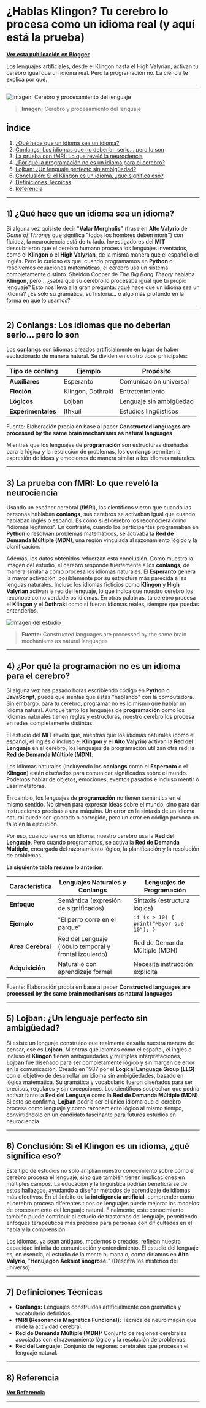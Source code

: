 # ¿Hablas Klingon? Tu cerebro lo procesa como un idioma real (y aquí está la prueba)

**[Ver esta publicación en Blogger](https://economiayetica.blogspot.com/2025/03/cerebro-y-procesamiento-del-lenguaje.html)**

Los lenguajes artificiales, desde el Klingon hasta el High Valyrian, activan tu cerebro igual que un idioma real. Pero la programación no. La ciencia te explica por qué.

---

![Imagen: Cerebro y procesamiento del lenguaje](https://blogger.googleusercontent.com/img/b/R29vZ2xl/AVvXsEjwQ8QPk7ttHehz-9Nc4IGE567D-WzDdkuKHAjwoB76X8V3GPTJs4-6iyU_LivNzQ93nPZy844WTd1Tx69UhKwd3WIbirnxbv0Jkxx6Weh83kvLzBkE8YDOExGw8rQPICu-Yabndllk7TwVcw1Q1T5ycTNqhDAUZ9HNsRnJf-_atpJpbnJFAZnUmrB4udw/s320/6613f7d5-d33f-4332-8d18-ec9228d6f2c3.png)
> **Imagen:** Cerebro y procesamiento del lenguaje

## Índice
1. [¿Qué hace que un idioma sea un idioma?](#1-qué-hace-que-un-idioma-sea-un-idioma)  
2. [Conlangs: Los idiomas que no deberían serlo… pero lo son](#2-conlangs-los-idiomas-que-no-deberían-serlo-pero-lo-son)  
3. [La prueba con fMRI: Lo que reveló la neurociencia](#3-la-prueba-con-fmri-lo-que-reveló-la-neurociencia)  
4. [¿Por qué la programación no es un idioma para el cerebro?](#4-por-qué-la-programación-no-es-un-idioma-para-el-cerebro)  
5. [Lojban: ¿Un lenguaje perfecto sin ambigüedad?](#5-lojban-un-lenguaje-perfecto-sin-ambigüedad)  
6. [Conclusión: Si el Klingon es un idioma, ¿qué significa eso?](#6-conclusión-si-el-klingon-es-un-idioma-qué-significa-eso)  
7. [Definiciones Técnicas](#7-definiciones-técnicas)  
8. [Referencia](#8-referencia)  

---

## 1) ¿Qué hace que un idioma sea un idioma?
Si alguna vez quisiste decir "**Valar Morghulis**" (frase en **Alto Valyrio** de *Game of Thrones* que significa "todos los hombres deben morir") con fluidez, la neurociencia está de tu lado. Investigadores del **MIT** descubrieron que el cerebro humano procesa los lenguajes inventados, como el **Klingon** o el **High Valyrian**, de la misma manera que el español o el inglés. Pero lo curioso es que, cuando programamos en **Python** o resolvemos ecuaciones matemáticas, el cerebro usa un sistema completamente distinto. Sheldon Cooper de *The Big Bang Theory* hablaba **Klingon**, pero… ¿sabía que su cerebro lo procesaba igual que tu propio lenguaje? Esto nos lleva a la gran pregunta: ¿qué hace que un idioma sea un idioma? ¿Es solo su gramática, su historia… o algo más profundo en la forma en que lo usamos?

---

## 2) Conlangs: Los idiomas que no deberían serlo… pero lo son
Los **conlangs** son idiomas creados artificialmente en lugar de haber evolucionado de manera natural. Se dividen en cuatro tipos principales:

| Tipo de conlang | Ejemplo          | Propósito                |
|-----------------|------------------|--------------------------|
| **Auxiliares**  | Esperanto       | Comunicación universal   |
| **Ficción**     | Klingon, Dothraki | Entretenimiento        |
| **Lógicos**     | Lojban           | Lenguaje sin ambigüedad |
| **Experimentales** | Ithkuil      | Estudios lingüísticos   |

Fuente: Elaboración propia en base al paper **Constructed languages are processed by the same brain mechanisms as natural languages**

Mientras que los lenguajes de **programación** son estructuras diseñadas para la lógica y la resolución de problemas, los **conlangs** permiten la expresión de ideas y emociones de manera similar a los idiomas naturales.

---

## 3) La prueba con fMRI: Lo que reveló la neurociencia
Usando un escáner cerebral (**fMRI**), los científicos vieron que cuando las personas hablaban **conlangs**, sus cerebros se activaban igual que cuando hablaban inglés o español. Es como si el cerebro los reconociera como "idiomas legítimos". En contraste, cuando los participantes programaban en **Python** o resolvían problemas matemáticos, se activaba la **Red de Demanda Múltiple (MDN)**, una región vinculada al razonamiento lógico y la planificación.

Además, los datos obtenidos refuerzan esta conclusión. Como muestra la imagen del estudio, el cerebro responde fuertemente a los **conlangs**, de manera similar a como procesa los idiomas naturales. El **Esperanto** genera la mayor activación, posiblemente por su estructura más parecida a las lenguas naturales. Incluso los idiomas ficticios como **Klingon** y **High Valyrian** activan la red del lenguaje, lo que indica que nuestro cerebro los reconoce como verdaderos idiomas. En otras palabras, tu cerebro procesa el **Klingon** y el **Dothraki** como si fueran idiomas reales, siempre que puedas entenderlos.

![Imagen del estudio](https://blogger.googleusercontent.com/img/b/R29vZ2xl/AVvXsEgSNXFhAmkd44jqFKflRD4kD6_02CVnCHymuirPiffoiCq0aeRtlGG4Bd_mghznL9z-X2YjujeWqBscTHdwYzLg3mfJeTx0c1QvXIckwbMItB6i4Jzu6Np3dMEzsHK1oPDjxk5WyaYhPcIH3IbaIH25wC9h8qC9LwyBvQpqQ2gD6arqwtzHKYmC6ZvhWkw/s320/iamagen%20paper.png)
> **Fuente:** Constructed languages are processed by the same brain mechanisms as natural languages

---

## 4) ¿Por qué la programación no es un idioma para el cerebro?
Si alguna vez has pasado horas escribiendo código en **Python** o **JavaScript**, puede que sientas que estás "hablando" con la computadora. Sin embargo, para tu cerebro, programar no es lo mismo que hablar un idioma natural. Aunque tanto los lenguajes de **programación** como los idiomas naturales tienen reglas y estructuras, nuestro cerebro los procesa en redes completamente distintas.

El estudio del **MIT** reveló que, mientras que los idiomas naturales (como el español, el inglés o incluso el **Klingon** y el **Alto Valyrio**) activan la **Red del Lenguaje** en el cerebro, los lenguajes de programación utilizan otra red: la **Red de Demanda Múltiple (MDN)**.

Los idiomas naturales (incluyendo los **conlangs** como el **Esperanto** o el **Klingon**) están diseñados para comunicar significados sobre el mundo. Podemos hablar de objetos, emociones, eventos pasados e incluso mentir o usar metáforas.

En cambio, los lenguajes de **programación** no tienen semántica en el mismo sentido. No sirven para expresar ideas sobre el mundo, sino para dar instrucciones precisas a una máquina. Un error en la sintaxis de un idioma natural puede ser ignorado o corregido, pero un error en código provoca un fallo en la ejecución.

Por eso, cuando leemos un idioma, nuestro cerebro usa la **Red del Lenguaje**. Pero cuando programamos, se activa la **Red de Demanda Múltiple**, encargada del razonamiento lógico, la planificación y la resolución de problemas.

**La siguiente tabla resume lo anterior:**

| Característica       | Lenguajes Naturales y Conlangs               | Lenguajes de Programación        |
|----------------------|----------------------------------------------|----------------------------------|
| **Enfoque**         | Semántica (expresión de significados)        | Sintaxis (estructura lógica)     |
| **Ejemplo**         | "El perro corre en el parque"                | `if (x > 10) { print("Mayor que 10"); }` |
| **Área Cerebral**   | Red del Lenguaje (lóbulo temporal y frontal izquierdo) | Red de Demanda Múltiple (MDN) |
| **Adquisición**     | Natural o con aprendizaje formal             | Necesita instrucción explícita   |

Fuente: Elaboración propia en base al paper **Constructed languages are processed by the same brain mechanisms as natural languages**

---

## 5) Lojban: ¿Un lenguaje perfecto sin ambigüedad?
Si existe un lenguaje construido que realmente desafía nuestra manera de pensar, ese es **Lojban**. Mientras que idiomas como el español, el inglés o incluso el **Klingon** tienen ambigüedades y múltiples interpretaciones, **Lojban** fue diseñado para ser completamente lógico y sin margen de error en la comunicación. Creado en 1987 por el **Logical Language Group (LLG)** con el objetivo de desarrollar un idioma sin ambigüedades, basado en lógica matemática. Su gramática y vocabulario fueron diseñados para ser precisos, regulares y sin excepciones. Los científicos sospechan que podría activar tanto la **Red del Lenguaje** como la **Red de Demanda Múltiple (MDN)**. Si esto se confirma, **Lojban** podría ser el único idioma que el cerebro procesa como lenguaje y como razonamiento lógico al mismo tiempo, convirtiéndolo en un candidato fascinante para futuros estudios en neurociencia.

---

## 6) Conclusión: Si el Klingon es un idioma, ¿qué significa eso?
Este tipo de estudios no solo amplían nuestro conocimiento sobre cómo el cerebro procesa el lenguaje, sino que también tienen implicaciones en múltiples campos. La educación y la lingüística podrían beneficiarse de estos hallazgos, ayudando a diseñar métodos de aprendizaje de idiomas más efectivos. En el ámbito de la **inteligencia artificial**, comprender cómo el cerebro procesa diferentes tipos de lenguajes puede mejorar los modelos de procesamiento del lenguaje natural. Finalmente, este conocimiento también puede contribuir al estudio de trastornos del lenguaje, permitiendo enfoques terapéuticos más precisos para personas con dificultades en el habla y la comprensión.

Los idiomas, ya sean antiguos, modernos o creados, reflejan nuestra capacidad infinita de comunicación y entendimiento. El estudio del lenguaje es, en esencia, el estudio de la mente humana o, como diríamos en **Alto Valyrio**, "**Henujagon Āeksiot ānogrose.**" (Descifra los misterios del universo).

---

## 7) Definiciones Técnicas
- **Conlangs:** Lenguajes construidos artificialmente con gramática y vocabulario definidos.  
- **fMRI (Resonancia Magnética Funcional):** Técnica de neuroimagen que mide la actividad cerebral.  
- **Red de Demanda Múltiple (MDN):** Conjunto de regiones cerebrales asociadas con el razonamiento lógico y la resolución de problemas.  
- **Red del Lenguaje:** Conjunto de regiones cerebrales que procesan el lenguaje natural.

---

## 8) Referencia
[**Ver Referencia**](https://pmc.ncbi.nlm.nih.gov/articles/PMC10402139/pdf/nihpp-2023.07.28.550667v2.pdf)

---
